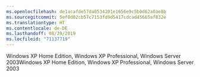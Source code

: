 ```yaml
---
ms.openlocfilehash: de1acafde57da0534201e1656e9c5b0d62a0ae8b
ms.sourcegitcommit: 5ef0d02cb57c7153fd9d5417cdcad45665af832e
ms.translationtype: HT
ms.contentlocale: de-DE
ms.lasthandoff: 08/29/2019
ms.locfileid: "71137719"
---
```

<span data-ttu-id="c0470-101">Windows XP Home Edition, Windows XP Professional, Windows Server 2003</span><span class="sxs-lookup"><span data-stu-id="c0470-101">Windows XP Home Edition, Windows XP Professional, Windows Server 2003</span></span>